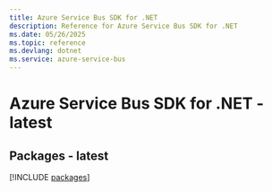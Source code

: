 ```yaml
---
title: Azure Service Bus SDK for .NET
description: Reference for Azure Service Bus SDK for .NET
ms.date: 05/26/2025
ms.topic: reference
ms.devlang: dotnet
ms.service: azure-service-bus
---
```

# Azure Service Bus SDK for .NET - latest
## Packages - latest
[!INCLUDE [packages](service-bus-index.md)]